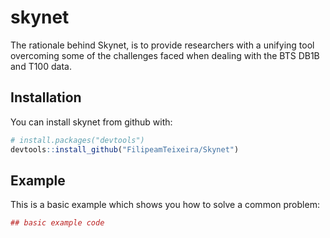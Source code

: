 
<!-- README.md is generated from README.Rmd. Please edit that file -->
skynet
======

The rationale behind Skynet, is to provide researchers with a unifying tool overcoming some of the challenges faced when dealing with the BTS DB1B and T100 data.

Installation
------------

You can install skynet from github with:

``` r
# install.packages("devtools")
devtools::install_github("FilipeamTeixeira/Skynet")
```

Example
-------

This is a basic example which shows you how to solve a common problem:

``` r
## basic example code
```
